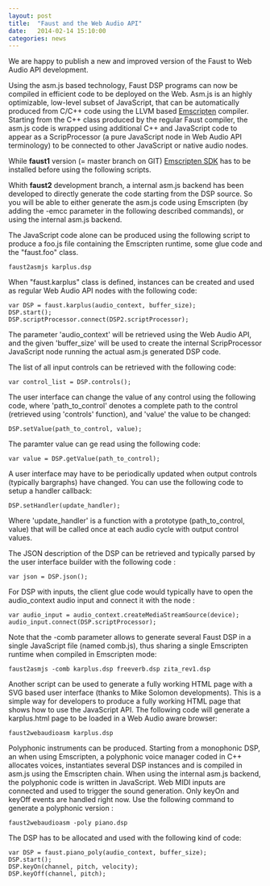 ```yaml
---
layout: post
title:  "Faust and the Web Audio API"
date:   2014-02-14 15:10:00
categories: news
---
```


We are happy to publish a new and improved version of the Faust to Web Audio API development.

Using the asm.js based technology, Faust DSP programs can now be compiled in efficient code to be deployed on the Web. Asm.js is an highly optimizable, low-level subset of JavaScript, that can be automatically produced from C/C++ code using the LLVM based [Emscripten](http://kripken.github.io/emscripten-site/) compiler. Starting from the C++ class produced by the regular Faust compiler, the asm.js code is wrapped using additional C++ and JavaScript code to appear as a ScripProcessor (a pure JavaScript node in Web Audio API terminology) to be connected to other JavaScript or native audio nodes.

While **faust1**  version (= master branch on GIT) [Emscripten SDK](http://kripken.github.io/emscripten-site/docs/getting_started/downloads.html) has to be installed before using the following scripts.

Whith **faust2** development branch, a internal asm.js backend has been developed to directly generate the code starting from the DSP source. So you will be able to either generate the asm.js code using Emscripten (by adding the -emcc parameter in the following described commands), or using the internal asm.js backend.

The JavaScript code alone can be produced using the following script to produce a foo.js file containing the Emscripten runtime, some glue code and the "faust.foo" class.

    faust2asmjs karplus.dsp

When "faust.karplus" class is defined, instances can be created and used as regular Web Audio API nodes with the following code:

    var DSP = faust.karplus(audio_context, buffer_size);
    DSP.start();
    DSP.scriptProcessor.connect(DSP2.scriptProcessor);
 

The parameter 'audio_context' will be retrieved using the Web Audio API, and the given 'buffer_size' will be used to create the internal ScripProcessor JavaScript node running the actual asm.js generated DSP code. 

The list of all input controls can be retrieved with the following code:

    var control_list = DSP.controls();

The user interface can change the value of any control using the following code, where 'path_to_control' denotes a complete path to the control (retrieved using 'controls' function), and 'value' the value to be changed:  

    DSP.setValue(path_to_control, value);

The paramter value can ge read using the following code:

    var value = DSP.getValue(path_to_control);

A user interface may have to be periodically updated when output controls (typically bargraphs) have changed. You can use the following code to setup a handler callback:

    DSP.setHandler(update_handler);
  
Where 'update_handler' is a function with a prototype (path_to_control, value) that will be called once at each audio cycle with output control values.

The JSON description of the DSP can be retrieved and typically parsed by the user interface builder with the following code : 

    var json = DSP.json();

For DSP with inputs, the client glue code would typically have to open the audio_context audio input and connect it with the node : 

    var audio_input = audio_context.createMediaStreamSource(device);
    audio_input.connect(DSP.scriptProcessor);
 

Note that the -comb parameter allows to generate several Faust DSP in a single JavaScript file (named comb.js), thus sharing a single Emscripten runtime when compiled in Emscripten mode:

    faust2asmjs -comb karplus.dsp freeverb.dsp zita_rev1.dsp 

Another script can be used to generate a fully working HTML page with a SVG based user interface (thanks to Mike Solomon developments). This is a simple way for developers to produce a fully working HTML page that shows how to use the JavaScript API. The following code will generate a karplus.html page to be loaded in a Web Audio aware browser:

    faust2webaudioasm karplus.dsp 


Polyphonic instruments can be produced. Starting from a monophonic DSP, an when using Emscripten, a polyphonic voice manager coded in C++ allocates voices, instantiates several DSP instances and is compiled in asm.js using the Emscripten chain. When using the internal asm.js backend, the polyphonic code is written in JavaScript. Web MIDI inputs are connected and used to trigger the sound generation. Only keyOn and keyOff events are handled right now. Use the following command to generate a polyphonic version :

    faust2webaudioasm -poly piano.dsp 
 
The DSP has to be allocated and used with the following kind of code:

    var DSP = faust.piano_poly(audio_context, buffer_size);
    DSP.start();
    DSP.keyOn(channel, pitch, velocity);
    DSP.keyOff(channel, pitch);